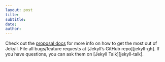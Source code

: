 ```yaml
---
layout: post
title: 
subtitle: 
date: 
author: 
---
```


Check out the [proposal docs][proposal-docs] for more info on how to get the most out of Jekyll. File all bugs/feature requests at [Jekyll’s GitHub repo][jekyll-gh]. If you have questions, you can ask them on [Jekyll Talk][jekyll-talk].

[proposal-docs]: http://timesofmalta.com
